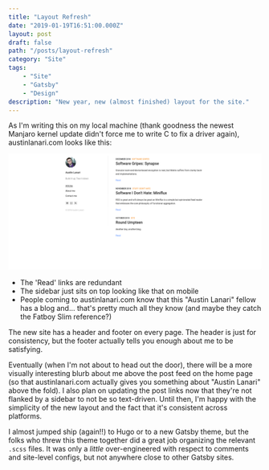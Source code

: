 ```yaml
---
title: "Layout Refresh"
date: "2019-01-19T16:51:00.000Z"
layout: post
draft: false
path: "/posts/layout-refresh"
category: "Site"
tags:
    - "Site"
    - "Gatsby"
    - "Design"
description: "New year, new (almost finished) layout for the site."
---
```


As I'm writing this on my local machine (thank goodness the newest Manjaro kernel update didn't force me to write C to fix a driver again), austinlanari.com looks like this:

![A screenshot of the old austinlanari.com homepage](current_site.png)

* The 'Read' links are redundant
* The sidebar just sits on top looking like that on mobile
* People coming to austinlanari.com know that this "Austin Lanari" fellow has a blog and... that's pretty much all they know (and maybe they catch the Fatboy Slim reference?)

The new site has a header and footer on every page. The header is just for consistency, but the footer actually tells you enough about me to be satisfying.

Eventually (when I'm not about to head out the door), there will be a more visually interesting blurb about me above the post feed on the home page (so that austinlanari.com actually gives you something about "Austin Lanari" above the fold). I also plan on updating the post links now that they're not flanked by a sidebar to not be so text-driven. Until then, I'm happy with the simplicity of the new layout and the fact that it's consistent across platforms.

I almost jumped ship (again!!) to Hugo or to a new Gatsby theme, but the folks who threw this theme together did a great job organizing the relevant `.scss` files. It was only a _little_ over-engineered with respect to comments and site-level configs, but not anywhere close to other Gatsby sites.
